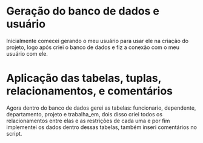 # Geração do banco de dados e usuário
Inicialmente comecei gerando o meu usuário para usar ele na criação do projeto, logo após criei o banco de dados e fiz a conexão com o meu usuário com ele.

# Aplicação das tabelas, tuplas, relacionamentos, e comentários
Agora dentro do banco de dados gerei as tabelas: funcionario, dependente, departamento, projeto e trabalha_em, dois disso criei todos os relacionamentos entre elas e as restrições de cada uma e por fim implementei os dados dentro dessas tabelas, também inseri comentários no script. 